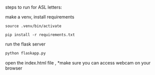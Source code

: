 steps to run for ASL letters:

make a venv, install requirements

```
source .venv/bin/activate
```

```
pip install -r requirements.txt
```


run the flask server
```python
python flaskapp.py 
```


open the index.html file , *make sure you can access webcam on your browser 

